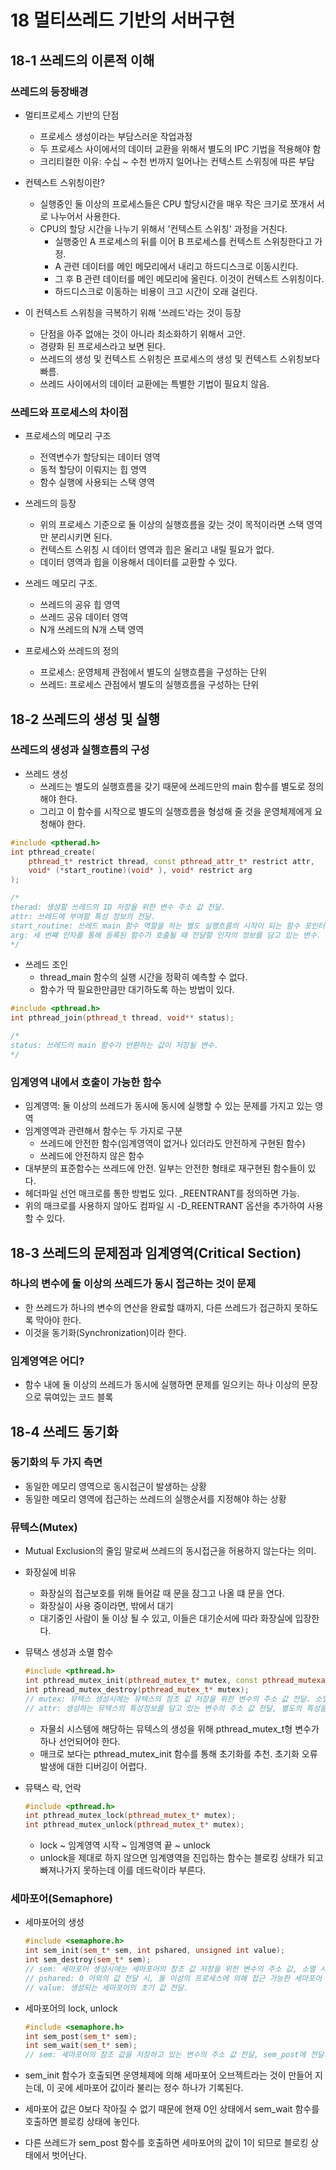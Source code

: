 # 18 멀티쓰레드 기반의 서버구현

## 18-1 쓰레드의 이론적 이해

### 쓰레드의 등장배경

* 멀티프로세스 기반의 단점
    * 프로세스 생성이라는 부담스러운 작업과정
    * 두 프로세스 사이에서의 데이터 교환을 위해서 별도의 IPC 기법을 적용해야 함
    * 크리티컬한 이유: 수십 ~ 수천 번까지 일어나는 컨텍스트 스위칭에 따른 부담

* 컨텍스트 스위칭이란?
    * 실행중인 둘 이상의 프로세스들은 CPU 할당시간을 매우 작은 크기로 쪼개서 서로 나누어서 사용한다.
    * CPU의 할당 시간을 나누기 위해서 '컨텍스트 스위칭' 과정을 거친다.
        * 실행중인 A 프로세스의 뒤를 이어 B 프로세스를 컨텍스트 스위칭한다고 가정.
        * A 관련 데이터를 메인 메모리에서 내리고 하드디스크로 이동시킨다.
        * 그 후 B 관련 데이터를 메인 메모리에 올린다. 이것이 컨텍스트 스위칭이다.
        * 하드디스크로 이동하는 비용이 크고 시간이 오래 걸린다.
* 이 컨텍스트 스위칭을 극복하기 위해 '쓰레드'라는 것이 등장
    * 단점을 아주 없애는 것이 아니라 최소화하기 위해서 고안.
    * 경량화 된 프로세스라고 보면 된다.
    * 쓰레드의 생성 및 컨텍스트 스위칭은 프로세스의 생성 및 컨텍스트 스위칭보다 빠름.
    * 쓰레드 사이에서의 데이터 교환에는 특별한 기법이 필요치 않음.

### 쓰레드와 프로세스의 차이점

* 프로세스의 메모리 구조
    * 전역변수가 할당되는 데이터 영역
    * 동적 할당이 이뤄지는 힙 영역
    * 함수 실행에 사용되는 스택 영역

* 쓰레드의 등장
    * 위의 프로세스 기준으로 둘 이상의 실행흐름을 갖는 것이 목적이라면 스택 영역만 분리시키면 된다.
    * 컨텍스트 스위칭 시 데이터 영역과 힙은 올리고 내릴 필요가 없다.
    * 데이터 영역과 힙을 이용해서 데이터를 교환할 수 있다.

* 쓰레드 메모리 구조.
    * 쓰레드의 공유 힙 영역
    * 쓰레드 공유 데이터 영역
    * N개 쓰레드의 N개 스택 영역

* 프로세스와 쓰레드의 정의
    * 프로세스: 운영체제 관점에서 별도의 실행흐름을 구성하는 단위
    * 쓰레드: 프로세스 관점에서 별도의 실행흐름을 구성하는 단위

## 18-2 쓰레드의 생성 및 실행

### 쓰레드의 생성과 실행흐름의 구성

* 쓰레드 생성
    * 쓰레드는 별도의 실행흐름을 갖기 때문에 쓰레드만의 main 함수를 별도로 정의해야 한다.
    * 그리고 이 함수를 시작으로 별도의 실행흐름을 형성해 줄 것을 운영체제에게 요청해야 한다.

```cpp
#include <ptherad.h>
int pthread_create(
    pthread_t* restrict thread, const pthread_attr_t* restrict attr,
    void* (*start_routine)(void* ), void* restrict arg
);

/*
therad: 생성할 쓰레드의 ID 저장을 위한 변수 주소 값 전달.
attr: 쓰레드에 부여할 특성 정보의 전달.
start_routine: 쓰레드 main 함수 역할을 하는 별도 실행흐름의 시작이 되는 함수 포인터.
arg: 세 번쨰 인자를 통해 등록된 함수가 호출될 때 전달할 인자의 정보를 담고 있는 변수.
*/
```

* 쓰레드 조인
    * thread_main 함수의 실행 시간을 정확히 예측할 수 없다.
    * 함수가 딱 필요한만큼만 대기하도록 하는 방법이 있다.

```cpp
#include <pthread.h>
int pthread_join(pthread_t thread, void** status);

/*
status: 쓰레드의 main 함수가 반환하는 값이 저장될 변수.
*/
```

### 임계영역 내에서 호출이 가능한 함수

* 임계영역: 둘 이상의 쓰레드가 동시에 동시에 실행할 수 있는 문제를 가지고 있는 영역
* 임계영역과 관련해서 함수는 두 가지로 구분
    * 쓰레드에 안전한 함수(임계영역이 없거나 있더라도 안전하게 구현된 함수)
    * 쓰레드에 안전하지 않은 함수
* 대부분의 표준함수는 쓰레드에 안전. 일부는 안전한 형태로 재구현된 함수들이 있다.
* 헤더파일 선언 매크로를 통한 방법도 있다. _REENTRANT를 정의하면 가능.
* 위의 매크로를 사용하지 않아도 컴파일 시 -D_REENTRANT 옵션을 추가하여 사용할 수 있다.

## 18-3 쓰레드의 문제점과 임계영역(Critical Section)

### 하나의 변수에 둘 이상의 쓰레드가 동시 접근하는 것이 문제

* 한 쓰레드가 하나의 변수의 연산을 완료할 떄까지, 다른 쓰레드가 접근하지 못하도록 막아야 한다.
* 이것을 동기화(Synchronization)이라 한다.

### 임계영역은 어디?

* 함수 내에 둘 이상의 쓰레드가 동시에 실행하면 문제를 일으키는 하나 이상의 문장으로 묶여있는 코드 블록

## 18-4 쓰레드 동기화

### 동기화의 두 가지 측면

* 동일한 메모리 영역으로 동시접근이 발생하는 상황
* 동일한 메모리 영역에 접근하는 쓰레드의 실행순서를 지정해야 하는 상황

### 뮤텍스(Mutex)

* Mutual Exclusion의 줄임 말로써 쓰레드의 동시접근을 허용하지 않는다는 의미.
* 화장실에 비유
    * 화장실의 접근보호를 위해 들어갈 때 문을 잠그고 나올 떄 문을 연다.
    * 화장실이 사용 중이라면, 밖에서 대기
    * 대기중인 사람이 둘 이상 될 수 있고, 이들은 대기순서에 따라 화장실에 입장한다.

* 뮤택스 생성과 소멸 함수
    ```cpp
    #include <pthread.h>
    int pthread_mutex_init(pthread_mutex_t* mutex, const pthread_mutexattr_t* attr);
    int pthread_mutex_destroy(pthread_mutex_t* mutex);
    // mutex: 뮤텍스 생성시에는 뮤텍스의 참조 값 저장을 위한 변수의 주소 값 전달. 소멸 시에는 소멸하고자 하는 뮤텍스의 참조 값을 저장하고 있는 변수의 주소 값 전달.
    // attr: 생성하는 뮤텍스의 특성정보를 담고 있는 변수의 주소 값 전달, 별도의 특성을 지정하는 경우 NULL 전달.
    ```
    * 자물쇠 시스템에 해당하는 뮤텍스의 생성을 위해 pthread_mutex_t형 변수가 하나 선언되어야 한다.
    * 매크로 보다는 pthread_mutex_init 함수를 통해 초기화를 추천. 초기화 오류 발생에 대한 디버깅이 어렵다.

* 뮤택스 락, 언락
    ```cpp
    #include <pthread.h>
    int pthread_mutex_lock(pthread_mutex_t* mutex);
    int pthread_mutex_unlock(pthread_mutex_t* mutex);
    ```
    * lock ~ 임계영역 시작 ~ 임계영역 끝 ~ unlock
    * unlock을 제대로 하지 않으면 임계영역을 진입하는 함수는 블로킹 상태가 되고 빠져나가지 못하는데 이를 데드락이라 부른다.

### 세마포어(Semaphore)

* 세마포어의 생성
    ```cpp
    #include <semaphore.h>
    int sem_init(sem_t* sem, int pshared, unsigned int value);
    int sem_destroy(sem_t* sem);
    // sem: 세마포어 생성시에는 세마포어의 참조 값 저장을 위한 변수의 주소 값, 소멸 시에는 소멸하고자 하는 세마포어의 참조 값을 저장하고 있는 변수의 주소 값.
    // pshared: 0 이외의 값 전달 시, 둘 이상의 프로세스에 의해 접근 가능한 세마포어 생성. 0 전달 시 하나의 프로세스 내에 존재하는 쓰레드의 동기화 목적으로 0 전달.
    // value: 생성되는 세마포어의 초기 값 전달.
    ```

* 세마포어의 lock, unlock
    ```cpp
    #include <semaphore.h>
    int sem_post(sem_t* sem);
    int sem_wait(sem_t* sem);
    // sem: 세마포어의 참조 값을 저장하고 있는 변수의 주소 값 전달, sem_post에 전달되면 세마포어의 값 하나 증가, sem_wait 전달되면 세마포어의 값 하나 감소.
    ```
* sem_init 함수가 호출되면 운영체제에 의해 세마포어 오브젝트라는 것이 만들어 지는데, 이 곳에 세마포어 값이라 불리는 정수 하나가 기록된다.
* 세마포어 값은 0보다 작아질 수 없기 때문에 현재 0인 상태에서 sem_wait 함수를 호출하면 블로킹 상태에 놓인다.
* 다른 쓰레드가 sem_post 함수를 호출하면 세마포어의 값이 1이 되므로 블로킹 상태에서 벗어난다.
